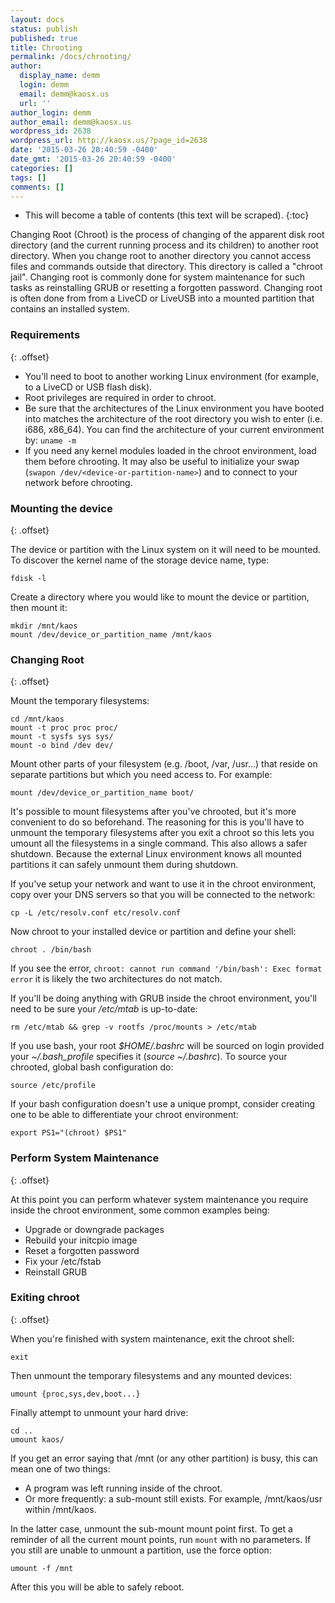 ```yaml
---
layout: docs
status: publish
published: true
title: Chrooting
permalink: /docs/chrooting/
author:
  display_name: demm
  login: demm
  email: demm@kaosx.us
  url: ''
author_login: demm
author_email: demm@kaosx.us
wordpress_id: 2638
wordpress_url: http://kaosx.us/?page_id=2638
date: '2015-03-26 20:40:59 -0400'
date_gmt: '2015-03-26 20:40:59 -0400'
categories: []
tags: []
comments: []
---
```

* This will become a table of contents (this text will be scraped).
{:toc}

Changing Root (Chroot) is the process of changing of the apparent disk root directory (and the current running process and its children) to another root directory.  When you change root to another directory you cannot access files and commands outside that directory.  This directory is called a "chroot jail".  Changing root is commonly done for system maintenance for such tasks as reinstalling GRUB or resetting a forgotten password. Changing root is often done from from a LiveCD or LiveUSB into a mounted partition that contains an installed system.

### Requirements
{: .offset}

* You'll need to boot to another working Linux environment (for example, to a LiveCD or USB flash disk).
* Root privileges are required in order to chroot.
* Be sure that the architectures of the Linux environment you have booted into matches the architecture of the root directory you wish to enter (i.e. i686, x86_64). You can find the architecture of your current environment by:
  `uname -m`
* If you need any kernel modules loaded in the chroot environment, load them before chrooting. It may also be useful to initialize your swap (`swapon /dev/<device-or-partition-name>`) and to connect to your network before chrooting.

### Mounting the device
{: .offset}

The device or partition with the Linux system on it will need to be mounted.  To discover the kernel name of the storage device name, type:

```
fdisk -l
```

Create a directory where you would like to mount the device or partition, then mount it:

```
mkdir /mnt/kaos
mount /dev/device_or_partition_name /mnt/kaos
```

### Changing Root
{: .offset}

Mount the temporary filesystems:
```
cd /mnt/kaos
mount -t proc proc proc/
mount -t sysfs sys sys/
mount -o bind /dev dev/
```

Mount other parts of your filesystem (e.g. /boot, /var, /usr...) that reside on separate partitions but which you need access to. For example:

```
mount /dev/device_or_partition_name boot/
```

It's possible to mount filesystems after you've chrooted, but it's more convenient to do so beforehand.  The reasoning for this is you'll have to unmount the temporary filesystems after you exit a chroot so this lets you umount all the filesystems in a single command.  This also allows a safer shutdown.  Because the external Linux environment knows all mounted partitions it can safely unmount them during shutdown.

If you've setup your network and want to use it in the chroot environment, copy over your DNS servers so that you will be connected to the network:

```
cp -L /etc/resolv.conf etc/resolv.conf
```

Now chroot to your installed device or partition and define your shell:

```
chroot . /bin/bash
```

If you see the error, `chroot: cannot run command '/bin/bash': Exec format error` it is likely the two architectures do not match.

If you'll be doing anything with GRUB inside the chroot environment, you'll need to be sure your _/etc/mtab_ is up-to-date:

```
rm /etc/mtab && grep -v rootfs /proc/mounts > /etc/mtab
```

 If you use bash, your root _$HOME/.bashrc_ will be sourced on login provided your _~/.bash_profile_ specifies it (_source ~/.bashrc_).  To source your chrooted, global bash configuration do:

```
source /etc/profile
```

If your bash configuration doesn't use a unique prompt, consider creating one to be able to differentiate your chroot environment:

```
export PS1="(chroot) $PS1"
```

### Perform System Maintenance
{: .offset}

At this point you can perform whatever system maintenance you require inside the chroot environment, some common examples being:

* Upgrade or downgrade packages
* Rebuild your initcpio image
* Reset a forgotten password
* Fix your /etc/fstab
* Reinstall GRUB

### Exiting chroot
{: .offset}

When you're finished with system maintenance, exit the chroot shell:

```
exit
```

Then unmount the temporary filesystems and any mounted devices:

```
umount {proc,sys,dev,boot...}
```

Finally attempt to unmount your hard drive:

```
cd ..
umount kaos/
```

If you get an error saying that /mnt (or any other partition) is busy, this can mean one of two things:

* A program was left running inside of the chroot.
* Or more frequently: a sub-mount still exists. For example, /mnt/kaos/usr within /mnt/kaos.

In the latter case, unmount the sub-mount mount point first. To get a reminder of all the current mount points, run `mount` with no parameters. If you still are unable to unmount a partition, use the force option:

```
umount -f /mnt
```

After this you will be able to safely reboot.
